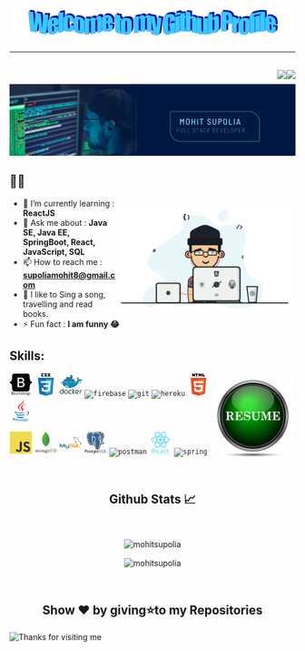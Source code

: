 <img src="welcome.png" alt="welcome to my github profile"><hr>
<br>
 <a href="https://twitter.com/mohitsupolia"><img align="right" src="https://img.shields.io/badge/twitter-%2320A1F1.svg?&style=for-the-badge&logo=twitter&logoColor=white" height=25> </a>
 <a href="https://www.linkedin.com/in/mohit-supolia-8353a7243/"><img align ="right" src="https://img.shields.io/badge/linkedin-%230077B5.svg?&style=for-the-badge&logo=linkedin&logoColor=white"></a>
 
![logo](https://github.com/mohitsupolia/mohitsupolia/blob/main/Github%20Banner.png)
<br>
<!--
<p align="left"> <img src="https://komarev.com/ghpvc/?username=mohitsupolia&label=Profile%20views&color=0e75b6&style=flat" alt="mohitsupolia" /> </p> -->


<h2>💭💭</h2>
<img src = "work.gif" align="right" height="200px"/>

- 🌱 I’m currently learning : **ReactJS**
- 💬 Ask me about :  **Java SE, Java EE, SpringBoot, React, JavaScript, SQL**
- 📫 How to reach me :  **supoliamohit8@gmail.com**
- 🌟 I like to Sing a song, travelling and read books.
- ⚡ Fun fact :  **I am funny 😂**




 <!-- <h3 align="left">Connect with me:</h3>
<p align="left">
<a href="https://twitter.com/mohitsupolia" target="blank"><img align="center" src="https://raw.githubusercontent.com/rahuldkjain/github-profile-readme-generator/master/src/images/icons/Social/twitter.svg" alt="mohitsupolia" height="30" width="40" /></a>
<a href="https://www.linkedin.com/in/mohit-supolia-8353a7243/" target="blank"><img align="center" src="https://raw.githubusercontent.com/rahuldkjain/github-profile-readme-generator/master/src/images/icons/Social/linked-in-alt.svg" alt="mohitsupola" height="30" width="40" /></a>
</p> -->



<h2 align="left">Skills:</h2>

<a href="https://drive.google.com/drive/folders/1FRm--SocOiOpuZkk8bjxsq9kk6s_hxoM/view?usp=sharing"> <img src="Resume.jpg" align = "right" height="150px" width="150px"> </a>

<p align="left"> 
  <code><img src="https://raw.githubusercontent.com/devicons/devicon/master/icons/bootstrap/bootstrap-plain-wordmark.svg" alt="bootstrap" width="40" height="40"/></code>
  <code><img src="https://raw.githubusercontent.com/devicons/devicon/master/icons/css3/css3-original-wordmark.svg" alt="css3" width="40" height="40"/></code>
  <code><img src="https://raw.githubusercontent.com/devicons/devicon/master/icons/docker/docker-original-wordmark.svg" alt="docker" width="40" height="40"/></code>
  <code><img src="https://www.vectorlogo.zone/logos/firebase/firebase-icon.svg" alt="firebase" width="40" height="40"/></code> 
  <code><img src="https://www.vectorlogo.zone/logos/git-scm/git-scm-icon.svg" alt="git" width="40" height="40"/></code>
  <code><img src="https://www.vectorlogo.zone/logos/heroku/heroku-icon.svg" alt="heroku" width="40" height="40"/></code>
  <code><img src="https://raw.githubusercontent.com/devicons/devicon/master/icons/html5/html5-original-wordmark.svg" alt="html5" width="40" height="40"/></code>
  <code><img src="https://raw.githubusercontent.com/devicons/devicon/master/icons/java/java-original.svg" alt="java" width="40" height="40"/></code>
  
  <code><img src="https://raw.githubusercontent.com/devicons/devicon/master/icons/javascript/javascript-original.svg" alt="javascript" width="40" height="40"/></code>
  <code><img src="https://raw.githubusercontent.com/devicons/devicon/master/icons/mongodb/mongodb-original-wordmark.svg" alt="mongodb" width="40" height="40"/></code>
  <code><img src="https://raw.githubusercontent.com/devicons/devicon/master/icons/mysql/mysql-original-wordmark.svg" alt="mysql" width="40" height="40"/></code>
  <code><img src="https://raw.githubusercontent.com/devicons/devicon/master/icons/postgresql/postgresql-original-wordmark.svg" alt="postgresql" width="40" height="40"/></code>
  <code><img src="https://www.vectorlogo.zone/logos/getpostman/getpostman-icon.svg" alt="postman" width="40" height="40"/></code>
  <code><img src="https://raw.githubusercontent.com/devicons/devicon/master/icons/react/react-original-wordmark.svg" alt="react" width="40" height="40"/></code>
  <code><img src="https://www.vectorlogo.zone/logos/springio/springio-icon.svg" alt="spring" width="40" height="40"/></code></p>

  <br>

  <h2><summary align="center">Github Stats 📈</summary></h2>
  <br>

<!--  <p align="center">
  <img align="left" src="https://github-readme-stats.vercel.app/api/top-langs?username=mohitsupolia&show_icons=true&locale=en&layout=compact" alt="mohitsupolia" />
</p>
-->
<p align="center">
<img align="center" src="https://github-readme-stats.vercel.app/api?username=mohitsupolia&show_icons=true&theme=radical" alt="mohitsupolia" />
</p>

<p align="center">
<img align="center" src="https://github-readme-streak-stats.herokuapp.com/?user=mohitsupolia&theme=radical" alt="mohitsupolia" />
</p>

<br>
<h2 align="center">Show ❤ by giving⭐to my Repositories</h2>

<img height="120" alt="Thanks for visiting me" width="100%" src="https://raw.githubusercontent.com/BrunnerLivio/brunnerlivio/master/images/marquee.svg" />


